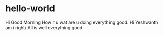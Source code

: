 # hello-world

Hi Good Morning 
How r u
wat are u doing
everything good.
Hi Yeshwanth
am i right/
All is well
everything good
